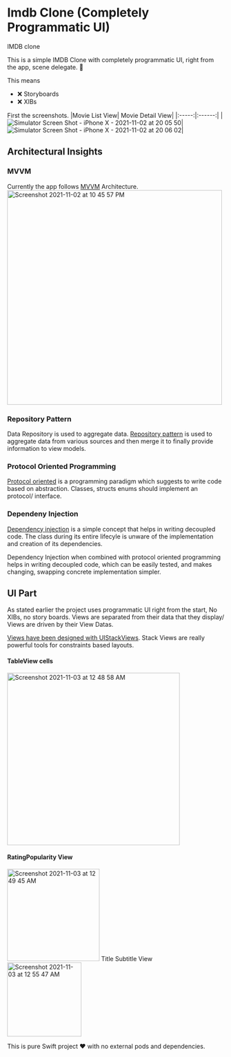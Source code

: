 # Imdb Clone (Completely Programmatic UI)
IMDB clone

This is a simple IMDB Clone with completely programmatic UI, right from the app, scene delegate. 🚀

This means 
- ❌ Storyboards
- ❌ XIBs

First the screenshots.
|Movie List View| Movie Detail View|
|:-----:|:------:|
|![Simulator Screen Shot - iPhone X - 2021-11-02 at 20 05 50](https://user-images.githubusercontent.com/71034915/139868255-dab918b2-1cde-423b-8f80-d01daa6c67b4.png)|![Simulator Screen Shot - iPhone X - 2021-11-02 at 20 06 02](https://user-images.githubusercontent.com/71034915/139868305-19ebc69a-32cf-4ff0-bf24-4109a8d3876d.png)|

<h2>Architectural Insights</h2>
<h3>MVVM</h3>
Currently the app follows <a href= "https://en.wikipedia.org/wiki/Model%E2%80%93view%E2%80%93viewmodel">MVVM</a> Architecture.

<img width="498" alt="Screenshot 2021-11-02 at 10 45 57 PM" src="https://user-images.githubusercontent.com/71034915/139913742-1bc999d0-f002-45d9-b852-a60e53df97ad.png">


<h3>Repository Pattern</h3>
Data Repository is used to aggregate data. <a href="https://medium.com/tiendeo-tech/ios-repository-pattern-in-swift-85a8c62bf436">Repository pattern</a> is used to aggregate data from various sources and then merge it to finally provide information to view models.

<h3>Protocol Oriented Programming</h3>
<a href="https://www.raywenderlich.com/6742901-protocol-oriented-programming-tutorial-in-swift-5-1-getting-started">Protocol oriented</a> is a programming paradigm which suggests to write code based on abstraction. Classes, structs enums should implement an protocol/ interface.

<h3>Dependeny Injection</h3>
<a href="https://www.raywenderlich.com/14223279-dependency-injection-tutorial-for-ios-getting-started">Dependency injection</a> is a simple concept that helps in writing decoupled code. The class during its entire lifecyle is unware of the implementation and creation of its dependencies.

Dependency Injection when combined with protocol oriented programming helps in writing decoupled code, which can be easily tested, and makes changing, swapping concrete implementation simpler.


<h2>UI Part</h2>
As stated earlier the project uses programmatic UI right from the start, No XIBs, no story boards.
Views are separated from their data that they display/ Views are driven by their View Datas.

<a href="https://medium.com/dolap-tech/hidden-gems-of-uistackview-3b94a0001d29">Views have been designed with UIStackViews</a>. Stack Views are really powerful tools for constraints based layouts.

<h4>TableView cells</h4>

<img width="400" alt="Screenshot 2021-11-03 at 12 48 58 AM" src="https://user-images.githubusercontent.com/71034915/139930738-b44914d9-6c6c-40c7-803b-9305df6d02b6.png">

<h4>RatingPopularity View</h4>

<img width="214" alt="Screenshot 2021-11-03 at 12 49 45 AM" src="https://user-images.githubusercontent.com/71034915/139930782-d62d2431-3aa1-4992-92e4-ef3f0f266280.png">

</h4>Title Subtitle View</h4>
<img width="172" alt="Screenshot 2021-11-03 at 12 55 47 AM" src="https://user-images.githubusercontent.com/71034915/139935162-4c017d0d-5511-4447-882d-44183212e26b.png">

This is pure Swift project ❤️ with no external pods and dependencies.

